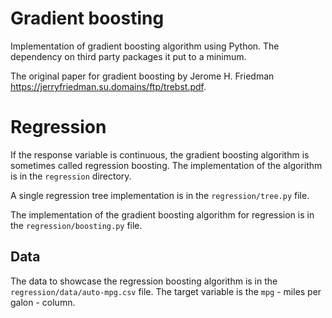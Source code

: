 # Gradient boosting 

Implementation of gradient boosting algorithm using Python. The dependency on third party packages it put to a minimum. 

The original paper for gradient boosting by Jerome H. Friedman https://jerryfriedman.su.domains/ftp/trebst.pdf.

# Regression 

If the response variable is continuous, the gradient boosting algorithm is sometimes called regression boosting. The implementation of the algorithm is in the `regression` directory. 

A single regression tree implementation is in the `regression/tree.py` file.

The implementation of the gradient boosting algorithm for regression is in the `regression/boosting.py` file.

## Data 

The data to showcase the regression boosting algorithm is in the `regression/data/auto-mpg.csv` file. The target variable is the `mpg` - miles per galon - column. 